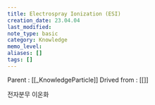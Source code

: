 ```yaml
---
title: Electrospray Ionization (ESI)
creation_date: 23.04.04
last_modified: 
note_type: basic
category: Knowledge
memo_level: 
aliases: []
tags: []
---
```


Parent : [[_KnowledgeParticle]]
Drived from : [[]]

전자분무 이온화